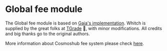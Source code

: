 # Global fee module

The Global fee module is based on [Gaia's implementation](https://github.com/cosmos/gaia). Whitch is supplied by the great folks at [TGrade](https://github.com/confio/tgrade) 👋, with minor modifications. All credits and big thanks go to the original authors.

More information about Cosmoshub fee system please check [here](https://pkg.go.dev/github.com/cosmos/gaia/v8/x/globalfee).
